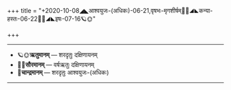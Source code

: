 +++
title = "+2020-10-08◢◣आश्वयुजः-(अधिकः)-06-21,वृषभः-मृगशीर्षम्🌛🌌◢◣कन्या-हस्तः-06-22🌌🌞◢◣इषः-07-16🪐🌞"

+++
___________________
- 🪐🌞**ऋतुमानम्** — शरदृतुः दक्षिणायनम्
- 🌌🌞**सौरमानम्** — वर्षऋतुः दक्षिणायनम्
- 🌛**चान्द्रमानम्** — शरदृतुः आश्वयुजः-(अधिकः)
___________________

